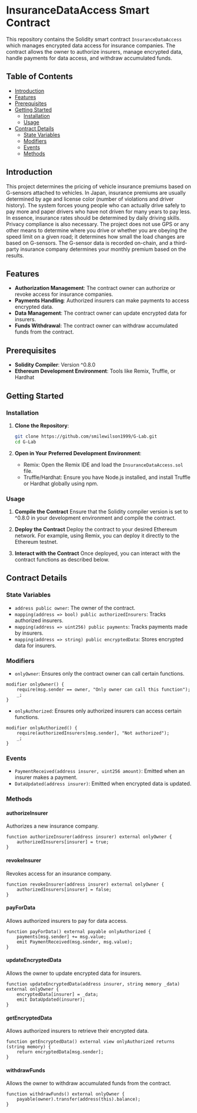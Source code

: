 # InsuranceDataAccess Smart Contract

This repository contains the Solidity smart contract `InsuranceDataAccess` which manages encrypted data access for insurance companies. The contract allows the owner to authorize insurers, manage encrypted data, handle payments for data access, and withdraw accumulated funds.

## Table of Contents

- [Introduction](#introduction)
- [Features](#features)
- [Prerequisites](#prerequisites)
- [Getting Started](#getting-started)
  - [Installation](#installation)
  - [Usage](#usage)
- [Contract Details](#contract-details)
  - [State Variables](#state-variables)
  - [Modifiers](#modifiers)
  - [Events](#events)
  - [Methods](#methods)

## Introduction

This project determines the pricing of vehicle insurance premiums based on G-sensors attached to vehicles. In Japan, insurance premiums are usually determined by age and license color (number of violations and driver history). The system forces young people who can actually drive safely to pay more and paper drivers who have not driven for many years to pay less. In essence, insurance rates should be determined by daily driving skills. Privacy compliance is also necessary. The project does not use GPS or any other means to determine where you drive or whether you are obeying the speed limit on a given road; it determines how small the load changes are based on G-sensors. The G-sensor data is recorded on-chain, and a third-party insurance company determines your monthly premium based on the results.

## Features

- **Authorization Management**: The contract owner can authorize or revoke access for insurance companies.
- **Payments Handling**: Authorized insurers can make payments to access encrypted data.
- **Data Management**: The contract owner can update encrypted data for insurers.
- **Funds Withdrawal**: The contract owner can withdraw accumulated funds from the contract.

## Prerequisites

- **Solidity Compiler**: Version ^0.8.0
- **Ethereum Development Environment**: Tools like Remix, Truffle, or Hardhat

## Getting Started

### Installation

1. **Clone the Repository**:

   ```sh
   git clone https://github.com/smilewilson1999/G-Lab.git
   cd G-Lab
   ```

2. **Open in Your Preferred Development Environment**:
   - Remix: Open the Remix IDE and load the `InsuranceDataAccess.sol` file.
   - Truffle/Hardhat: Ensure you have Node.js installed, and install Truffle or Hardhat globally using npm.

### Usage

1. **Compile the Contract**
   Ensure that the Solidity compiler version is set to ^0.8.0 in your development environment and compile the contract.

2. **Deploy the Contract**
   Deploy the contract to your desired Ethereum network. For example, using Remix, you can deploy it directly to the Ethereum testnet.

3. **Interact with the Contract**
   Once deployed, you can interact with the contract functions as described below.

## Contract Details

### State Variables

- `address public owner`: The owner of the contract.
- `mapping(address => bool) public authorizedInsurers`: Tracks authorized insurers.
- `mapping(address => uint256) public payments`: Tracks payments made by insurers.
- `mapping(address => string) public encryptedData`: Stores encrypted data for insurers.

### Modifiers

- `onlyOwner`: Ensures only the contract owner can call certain functions.

```solidity
modifier onlyOwner() {
    require(msg.sender == owner, "Only owner can call this function");
    _;
}
```

- `onlyAuthorized`: Ensures only authorized insurers can access certain functions.

```solidity
modifier onlyAuthorized() {
    require(authorizedInsurers[msg.sender], "Not authorized");
    _;
}
```

### Events

- `PaymentReceived(address insurer, uint256 amount)`: Emitted when an insurer makes a payment.
- `DataUpdated(address insurer)`: Emitted when encrypted data is updated.

### Methods

#### authorizeInsurer

Authorizes a new insurance company.

```solidity
function authorizeInsurer(address insurer) external onlyOwner {
    authorizedInsurers[insurer] = true;
}
```

#### revokeInsurer

Revokes access for an insurance company.

```solidity
function revokeInsurer(address insurer) external onlyOwner {
    authorizedInsurers[insurer] = false;
}
```

#### payForData

Allows authorized insurers to pay for data access.

```solidity
function payForData() external payable onlyAuthorized {
    payments[msg.sender] += msg.value;
    emit PaymentReceived(msg.sender, msg.value);
}
```

#### updateEncryptedData

Allows the owner to update encrypted data for insurers.

```solidity
function updateEncryptedData(address insurer, string memory _data) external onlyOwner {
    encryptedData[insurer] = _data;
    emit DataUpdated(insurer);
}
```

#### getEncryptedData

Allows authorized insurers to retrieve their encrypted data.

```solidity
function getEncryptedData() external view onlyAuthorized returns (string memory) {
    return encryptedData[msg.sender];
}
```

#### withdrawFunds

Allows the owner to withdraw accumulated funds from the contract.

```solidity
function withdrawFunds() external onlyOwner {
    payable(owner).transfer(address(this).balance);
}
```
